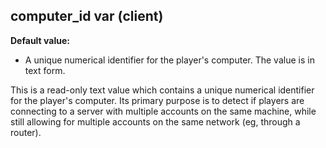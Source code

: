 ## computer_id var (client)
**Default value:**
*   A unique numerical identifier for the player\'s computer. The value
    is in text form.


This is a read-only text value which contains a unique
numerical identifier for the player\'s computer. Its primary purpose is
to detect if players are connecting to a server with multiple accounts
on the same machine, while still allowing for multiple accounts on the
same network (eg, through a router).